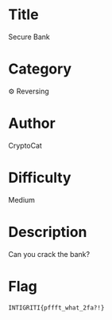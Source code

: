 # Title

Secure Bank

# Category

⚙️ Reversing

# Author

CryptoCat

# Difficulty

Medium

# Description

Can you crack the bank?

# Flag

`INTIGRITI{pffft_what_2fa?!}`
